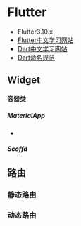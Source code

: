 # Flutter

+ Flutter3.10.x
+ [Flutter中文学习网站](https://flutter.cn/docs/cookbook)
+ [Dart中文学习网站](https://www.dartcn.com/)
+ [Dart命名规范](https://dart.dev/effective-dart/style)

## Widget

#### 容器类

##### MaterialApp

+ 

##### Scoffd

## 路由

### 静态路由

### 动态路由
